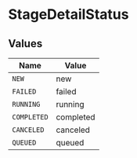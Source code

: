 # StageDetailStatus


## Values

| Name        | Value       |
| ----------- | ----------- |
| `NEW`       | new         |
| `FAILED`    | failed      |
| `RUNNING`   | running     |
| `COMPLETED` | completed   |
| `CANCELED`  | canceled    |
| `QUEUED`    | queued      |